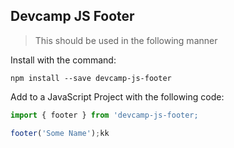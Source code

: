 ## Devcamp JS Footer

>This should be used in the following manner

Install with the command:

```
npm install --save devcamp-js-footer
```

Add to a JavaScript Project with the following code:

```javascript
import { footer } from 'devcamp-js-footer;

footer('Some Name');kk
```
